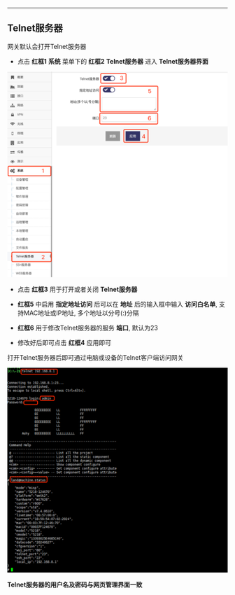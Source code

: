 ***

## Telnet服务器

网关默认会打开Telnet服务器

- 点击 **红框1** **系统** 菜单下的 **红框2** **Telnet服务器** 进入 **Telnet服务器界面**

![avatar](./telnetd_cn.jpg) 

- 点击 **红框3** 用于打开或者关闭 **Telnet服务器**

- **红框5** 中启用 **指定地址访问** 后可以在 **地址** 后的输入框中输入 **访问白名单**, 支持MAC地址或IP地址, 多个地址以分号(:)分隔

- **红框6** 用于修改Telnet服务器的服务 **端口**, 默认为23

- 修改好后即可点击 **红框4** 应用即可

打开Telnet服务器后即可通过电脑或设备的Telnet客户端访问网关

![avatar](./telnetd_access.jpg) 

**Telnet服务器的用户名及密码与网页管理界面一致**
